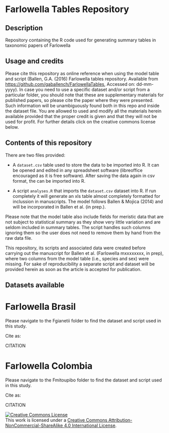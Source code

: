 # Farlowella Tables Repository

## Description

Repository containing the R code used for generating summary tables in taxonomic papers of Farlowella

## Usage and credits

Please cite this repository as online reference when using the model table and script (Ballen, G.A. (2016) Farlowella tables repository. Available from https://github.com/gaballench/FarlowellaTables, Accessed on: dd-mm-yyyy). In case you need to use a specific dataset and/or script from a particular folder, you should note that these are supplementary materials for published papers, so please cite the paper where they were presented. Such information will be unambiguously found both in this repo and inside the dataset file. You are allowed to used and modify all the materials herein available provided that the proper credit is given and that they will not be used for profit. For further details click on the creative commons license below.

## Contents of this repository

There are two files provided:
* A `dataset.csv` table used to store the data to be imported into R. It can be opened and edited in any spreadsheet software (libreoffice encouraged as it is free software). After saving the data again in csv format, the can be imported into R.

* A script `analyses.R` that imports the `dataset.csv` dataset into R. If run completely it will generate an xls table almost completely formatted for inclussion in manuscripts. The model follows Ballen & Mojica (2014) and will be incorporated in Ballen et al. (in prep.).

Please note that the model table also include fields for meristic data that are not subject to statistical summary as they show very little variation and are seldom included in summary tables. The script handles such columns ignoring them so the user does not need to remove them by hand from the raw data file.

This repository, its scripts and associated data were created before carrying out the manuscript for Ballen et al. (Farlowella mxxxxxxxx, in prep), where two columns from the model table (i.e., species and sex) were missing. For sake of reproducibility a separate script and dataset will be provided herein as soon as the article is accepted for publication.

## Datasets available

# Farlowella Brasil

Please navigate to the Fgianetii folder to find the dataset and script used in this study.

Cite as:

CITATION

# Farlowella Colombia

Please navigate to the Fmitoupibo folder to find the dataset and script used in this study.

Cite as:

CITATION

<a rel="license" href="http://creativecommons.org/licenses/by-nc-sa/4.0/"><img alt="Creative Commons License" style="border-width:0" src="https://i.creativecommons.org/l/by-nc-sa/4.0/88x31.png" /></a><br />This work is licensed under a <a rel="license" href="http://creativecommons.org/licenses/by-nc-sa/4.0/">Creative Commons Attribution-NonCommercial-ShareAlike 4.0 International License</a>.
